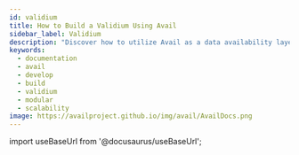 ```yaml
---
id: validium
title: How to Build a Validium Using Avail
sidebar_label: Validium
description: "Discover how to utilize Avail as a data availability layer to build a validium."
keywords:
  - documentation
  - avail
  - develop
  - build
  - validium
  - modular
  - scalability
image: https://availproject.github.io/img/avail/AvailDocs.png
---
```

import useBaseUrl from '@docusaurus/useBaseUrl';
